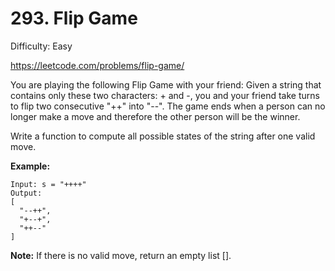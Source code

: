 # 293. Flip Game

Difficulty: Easy

https://leetcode.com/problems/flip-game/

You are playing the following Flip Game with your friend: Given a string that contains only these two characters: + and -, you and your friend take turns to flip two consecutive "++" into "--". The game ends when a person can no longer make a move and therefore the other person will be the winner.

Write a function to compute all possible states of the string after one valid move.

**Example:**
```
Input: s = "++++"
Output: 
[
  "--++",
  "+--+",
  "++--"
]
```

**Note:** If there is no valid move, return an empty list [].
